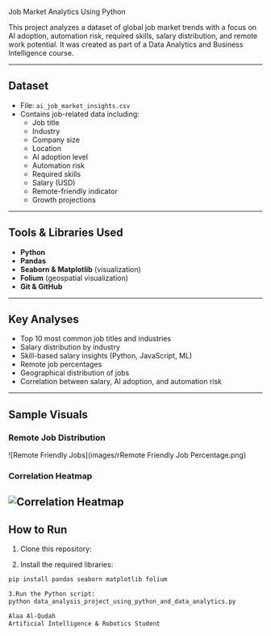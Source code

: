 Job Market Analytics Using Python

This project analyzes a dataset of global job market trends with a focus on AI adoption, automation risk, required skills, salary distribution, and remote work potential. It was created as part of a Data Analytics and Business Intelligence course.

---

## Dataset

- File: `ai_job_market_insights.csv`
- Contains job-related data including:
  - Job title
  - Industry
  - Company size
  - Location
  - AI adoption level
  - Automation risk
  - Required skills
  - Salary (USD)
  - Remote-friendly indicator
  - Growth projections

---

## Tools & Libraries Used

- **Python**
- **Pandas**
- **Seaborn & Matplotlib** (visualization)
- **Folium** (geospatial visualization)
- **Git & GitHub**

---

## Key Analyses

- Top 10 most common job titles and industries
- Salary distribution by industry
- Skill-based salary insights (Python, JavaScript, ML)
- Remote job percentages
- Geographical distribution of jobs
- Correlation between salary, AI adoption, and automation risk

---

##  Sample Visuals

###  Remote Job Distribution
![Remote Friendly Jobs](images/rRemote Friendly Job Percentage.png)

### Correlation Heatmap
![Correlation Heatmap](images/correlation_heatmap.png)
---

## How to Run

1. Clone this repository:

2. Install the required libraries:
```bash
pip install pandas seaborn matplotlib folium

3.Run the Python script:
python data_analysis_project_using_python_and_data_analytics.py

Alaa Al-Qudah
Artificial Intelligence & Robotics Student
